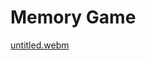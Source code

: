 # Memory Game

[untitled.webm](https://user-images.githubusercontent.com/70268434/183666911-a39cdeb3-095e-4e0e-984f-0245f131d5f3.webm)
